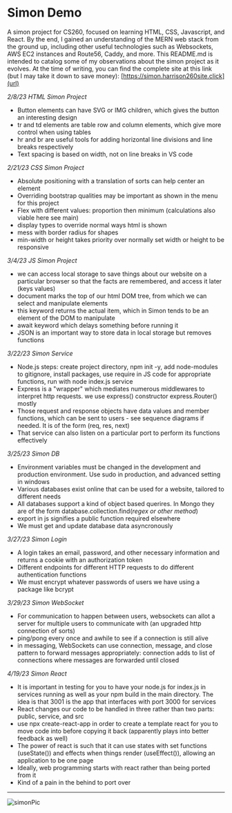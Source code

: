 # Simon Demo
A simon project for CS260, focused on learning HTML, CSS, Javascript, and React. By the end, I gained an understanding of the MERN web stack from the ground up, including other useful technologies such as Websockets, AWS EC2 instances and Route56, Caddy, and more. This README.md is intended to catalog some of my observations about the simon project as it evolves. At the time of writing, you can find the complete site at this link (but I may take it down to save money): [https://simon.harrison260site.click](url)

_2/8/23 HTML Simon Project_
- Button elements can have SVG or IMG children, which gives the button an interesting design
- tr and td elements are table row and column elements, which give more control when using tables
- hr and br are useful tools for adding horizontal line divisions and line breaks respectively
- Text spacing is based on width, not on line breaks in VS code

_2/21/23 CSS Simon Project_
- Absolute positioning with a translation of sorts can help center an element
- Overriding bootstrap qualities may be important as shown in the menu for this project
- Flex with different values: proportion then minimum (calculations also viable here see main)
- display types to override normal ways html is shown
- mess with border radius for shapes
- min-width or height takes priority over normally set width or height to be responsive

_3/4/23 JS Simon Project_
- we can access local storage to save things about our website on a particular browser so that the facts are remembered, and access it later (keys values)
- document marks the top of our html DOM tree, from which we can select and manipulate elements
- this keyword returns the actual item, which in Simon tends to be an element of the DOM to manipulate
- await keyword which delays something before running it
- JSON is an important way to store data in local storage but removes functions

_3/22/23 Simon Service_
- Node.js steps: create project directory, npm init -y, add node-modules to gitignore, install packages, use require in JS code for appropriate functions, run with node index.js service
- Express is a "wrapper" which mediates numerous middlewares to interpret http requests. we use express() constructor express.Router() mostly
- Those request and response objects have data values and member functions, which can be sent to users - see sequence diagrams if needed. It is of the form (req, res, next)
- That service can also listen on a particular port to perform its functions effectively

_3/25/23 Simon DB_
- Environment variables must be changed in the development and production environment. Use sudo in production, and advanced setting in windows
- Various databases exist online that can be used for a website, tailored to different needs
- All databases support a kind of object based querires. In Mongo they are of the form database.collection.find(*regex or other method*)
- export in js signifies a public function required elsewhere
- We must get and update database data asyncronously

_3/27/23 Simon Login_
- A login takes an email, password, and other necessary information and returns a cookie with an authorization token
- Different endpoints for different HTTP requests to do different authentication functions
- We must encrypt whatever passwords of users we have using a package like bcrypt

_3/29/23 Simon WebSocket_
- For communication to happen between users, websockets can allot a server for multiple users to communicate with (an upgraded http connection of sorts)
- ping/pong every once and awhile to see if a connection is still alive
- in messaging, WebSockets can use connection, message, and close pattern to forward messages appropriately: connection adds to list of connections where messages are forwarded until closed

_4/19/23 Simon React_
- It is important in testing for you to have your node.js for index.js in services running as well as your npm build in the main directory. The idea is that 3001 is the app that interfaces with port 3000 for services
- React changes our code to be handled in three rather than two parts: public, service, and src
- use npx create-react-app in order to create a template react for you to move code into before copying it back (apparently plays into better feedback as well)
- The power of react is such that it can use states with set functions (useState()) and effects when things render (useEffect()), allowing an application to be one page
- Ideally, web programming starts with react rather than being ported from it
- Kind of a pain in the behind to port over

-----

![simonPic](https://github.com/harrydcole2/simon-game-demo/assets/63384355/b8581bc1-4803-4e9b-a099-fcc070584f66)
